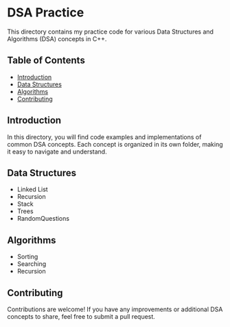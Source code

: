 # DSA Practice

This directory contains my practice code for various Data Structures and Algorithms (DSA) concepts in C++.

## Table of Contents

- [Introduction](#introduction)
- [Data Structures](#data-structures)
- [Algorithms](#algorithms)
- [Contributing](#contributing)

## Introduction

In this directory, you will find code examples and implementations of common DSA concepts. Each concept is organized in its own folder, making it easy to navigate and understand.

## Data Structures

- Linked List
- Recursion
- Stack
- Trees
- RandomQuestions



## Algorithms

- Sorting
- Searching
- Recursion


## Contributing

Contributions are welcome! If you have any improvements or additional DSA concepts to share, feel free to submit a pull request.